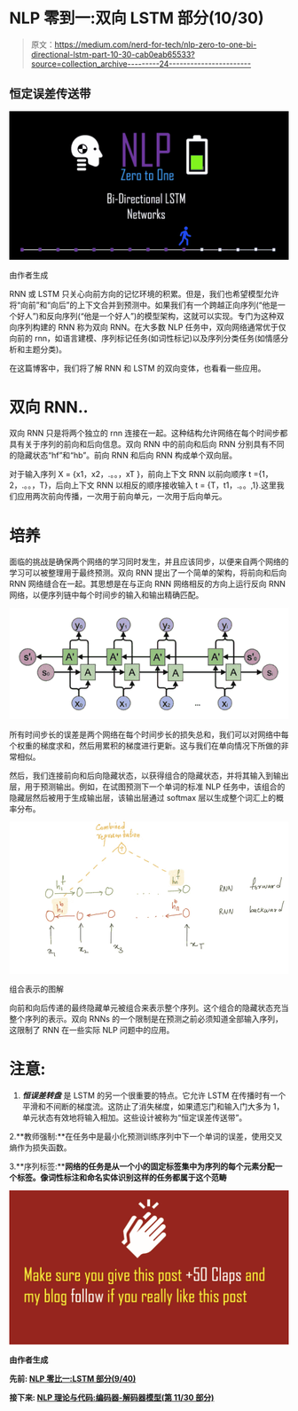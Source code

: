 # NLP 零到一:双向 LSTM 部分(10/30)

> 原文：<https://medium.com/nerd-for-tech/nlp-zero-to-one-bi-directional-lstm-part-10-30-cab0eab65533?source=collection_archive---------24----------------------->

## 恒定误差传送带

![](img/78f9e0cbc1a08030f9921b0a02fbd934.png)

由作者生成

RNN 或 LSTM 只关心向前方向的记忆环境的积累。但是，我们也希望模型允许将“向前”和“向后”的上下文合并到预测中。如果我们有一个跨越正向序列(“他是一个好人”)和反向序列(“他是一个好人”)的模型架构，这就可以实现。专门为这种双向序列构建的 RNN 称为双向 RNN。在大多数 NLP 任务中，双向网络通常优于仅向前的 rnn，如语言建模、序列标记任务(如词性标记)以及序列分类任务(如情感分析和主题分类)。

在这篇博客中，我们将了解 RNN 和 LSTM 的双向变体，也看看一些应用。

# 双向 RNN..

双向 RNN 只是将两个独立的 rnn 连接在一起。这种结构允许网络在每个时间步都具有关于序列的前向和后向信息。双向 RNN 中的前向和后向 RNN 分别具有不同的隐藏状态“hf”和“hb”。前向 RNN 和后向 RNN 构成单个双向层。

对于输入序列 X = {x1，x2，.。。，xT }，前向上下文 RNN 以前向顺序 t ={1，2，.。。，T}，后向上下文 RNN 以相反的顺序接收输入 t = {T，t1，.。。,1}.这里我们应用两次前向传播，一次用于前向单元，一次用于后向单元。

# 培养

面临的挑战是确保两个网络的学习同时发生，并且应该同步，以便来自两个网络的学习可以被整理用于最终预测。双向 RNN 提出了一个简单的架构，将前向和后向 RNN 网络缝合在一起。其思想是在与正向 RNN 网络相反的方向上运行反向 RNN 网络，以便序列链中每个时间步的输入和输出精确匹配。

![](img/0568b4cfab9b5304cfe98beb4a14e00a.png)

所有时间步长的误差是两个网络在每个时间步长的损失总和，我们可以对网络中每个权重的梯度求和，然后用累积的梯度进行更新。这与我们在单向情况下所做的非常相似。

然后，我们连接前向和后向隐藏状态，以获得组合的隐藏状态，并将其输入到输出层，用于预测输出。例如，在试图预测下一个单词的标准 NLP 任务中，该组合的隐藏层然后被用于生成输出层，该输出层通过 softmax 层以生成整个词汇上的概率分布。

![](img/7c0d555c15a2ae18ed7774d515748c99.png)

组合表示的图解

向前和向后传递的最终隐藏单元被组合来表示整个序列。这个组合的隐藏状态充当整个序列的表示。双向 RNNs 的一个限制是在预测之前必须知道全部输入序列，这限制了 RNN 在一些实际 NLP 问题中的应用。

# 注意:

1.  ***恒误差转盘*** 是 LSTM 的另一个很重要的特点。它允许 LSTM 在传播时有一个平滑和不间断的梯度流。这防止了消失梯度，如果遗忘门和输入门大多为 1，单元状态有效地将输入相加。这些设计被称为“恒定误差传送带”。

2.**教师强制:**在任务中是最小化预测训练序列中下一个单词的误差，使用交叉熵作为损失函数。

3.**序列标签:****网络的任务是从一个小的固定标签集中为序列的每个元素分配一个标签。像词性标注和命名实体识别这样的任务都属于这个范畴**

**![](img/1f25b94e9e735d81faaa5391824dd85a.png)**

**由作者生成**

**先前: [**NLP 零比一:LSTM 部分(9/40)**](https://kowshikchilamkurthy.medium.com/nlp-zero-to-one-lstm-part-9-40-98e8cc4c296d?source=your_stories_page-------------------------------------)**

**接下来: [**NLP 理论与代码:编码器-解码器模型(第 11/30 部分)**](https://kowshikchilamkurthy.medium.com/nlp-theory-and-code-encoder-decoder-models-part-11-30-e686bcb61dc7?source=your_stories_page-------------------------------------)**